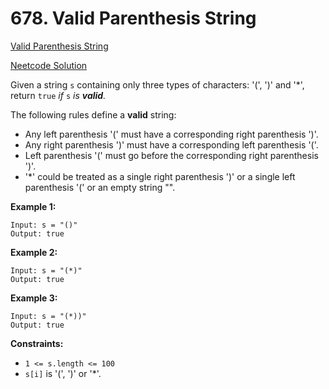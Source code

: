 # 678. Valid Parenthesis String

[Valid Parenthesis String](https://leetcode.com/problems/valid-parenthesis-string/description/)

[Neetcode Solution](https://www.youtube.com/watch?v=QhPdNS143Qg&pp=ygUhbmVldGNvZGUgVmFsaWQgUGFyZW50aGVzaXMgU3RyaW5n)

Given a string `s` containing only three types of characters: '(', ')' and '*',
return `true` <em>if</em> `s` <em>is <b>valid</b>.</em>

The following rules define a <b>valid</b> string:

- Any left parenthesis '(' must have a corresponding right parenthesis ')'.
- Any right parenthesis ')' must have a corresponding left parenthesis '('.
- Left parenthesis '(' must go before the corresponding right parenthesis ')'.
- '*' could be treated as a single right parenthesis ')' or a single left
  parenthesis '(' or an empty string "".

**Example 1:**

```
Input: s = "()"
Output: true
```

**Example 2:**

```
Input: s = "(*)"
Output: true
```

**Example 3:**

```
Input: s = "(*))"
Output: true
```

**Constraints:**

- `1 <= s.length <= 100`
- `s[i]` is '(', ')' or '*'.
